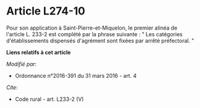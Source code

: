 # Article L274-10

Pour son application à Saint-Pierre-et-Miquelon, le premier alinéa de l'article L. 233-2 est complété par la phrase
suivante : " Les catégories d'établissements dispensés d'agrément sont fixées par arrêté préfectoral. "

**Liens relatifs à cet article**

_Modifié par_:

  - Ordonnance n°2016-391 du 31 mars 2016 - art. 4

_Cite_:

  - Code rural - art. L233-2 (V)
